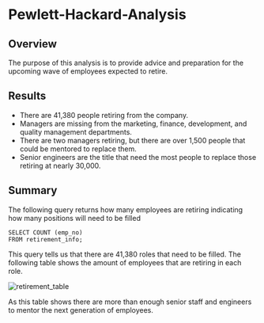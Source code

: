 # Pewlett-Hackard-Analysis
## Overview
The purpose of this analysis is to provide advice and preparation for the upcoming wave of employees expected to retire.
## Results
- There are 41,380 people retiring from the company.
- Managers are missing from the marketing, finance, development, and quality management departments.
- There are two managers retiring, but there are over 1,500 people that could be mentored to replace them.
- Senior engineers are the title that need the most people to replace those retiring at nearly 30,000.
## Summary
The following query returns how many employees are retiring indicating how many positions will need to be filled
```
SELECT COUNT (emp_no)
FROM retirement_info;
```
This query tells us that there are 41,380 roles that need to be filled. 
The following table shows the amount of employees that are retiring in each role.

![retirement_table](https://user-images.githubusercontent.com/87343629/136822914-2faa0e33-eb29-4cdf-8ab1-9eaa7afff69c.png)

As this table shows there are more than enough senior staff and engineers to mentor the next generation of employees.
